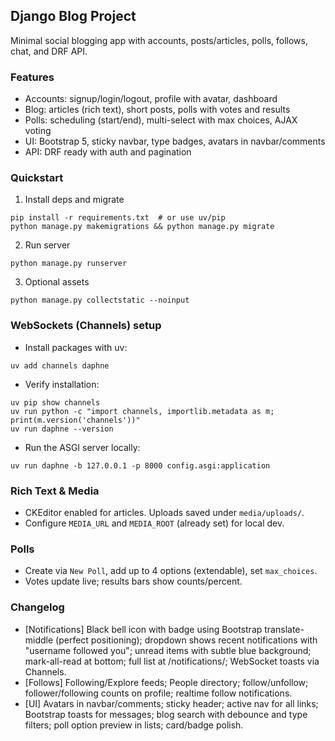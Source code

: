 ## Django Blog Project

Minimal social blogging app with accounts, posts/articles, polls, follows, chat, and DRF API.

### Features
- Accounts: signup/login/logout, profile with avatar, dashboard
- Blog: articles (rich text), short posts, polls with votes and results
- Polls: scheduling (start/end), multi-select with max choices, AJAX voting
- UI: Bootstrap 5, sticky navbar, type badges, avatars in navbar/comments
- API: DRF ready with auth and pagination

### Quickstart
1) Install deps and migrate
```
pip install -r requirements.txt  # or use uv/pip
python manage.py makemigrations && python manage.py migrate
```
2) Run server
```
python manage.py runserver
```
3) Optional assets
```
python manage.py collectstatic --noinput
```

### WebSockets (Channels) setup
- Install packages with uv:
```
uv add channels daphne
```
- Verify installation:
```
uv pip show channels
uv run python -c "import channels, importlib.metadata as m; print(m.version('channels'))"
uv run daphne --version
```
- Run the ASGI server locally:
```
uv run daphne -b 127.0.0.1 -p 8000 config.asgi:application
```

### Rich Text & Media
- CKEditor enabled for articles. Uploads saved under `media/uploads/`.
- Configure `MEDIA_URL` and `MEDIA_ROOT` (already set) for local dev.

### Polls
- Create via `New Poll`, add up to 4 options (extendable), set `max_choices`.
- Votes update live; results bars show counts/percent.

### Changelog
- [Notifications] Black bell icon with badge using Bootstrap translate-middle (perfect positioning); dropdown shows recent notifications with "username followed you"; unread items with subtle blue background; mark-all-read at bottom; full list at /notifications/; WebSocket toasts via Channels.
- [Follows] Following/Explore feeds; People directory; follow/unfollow; follower/following counts on profile; realtime follow notifications.
- [UI] Avatars in navbar/comments; sticky header; active nav for all links; Bootstrap toasts for messages; blog search with debounce and type filters; poll option preview in lists; card/badge polish.


